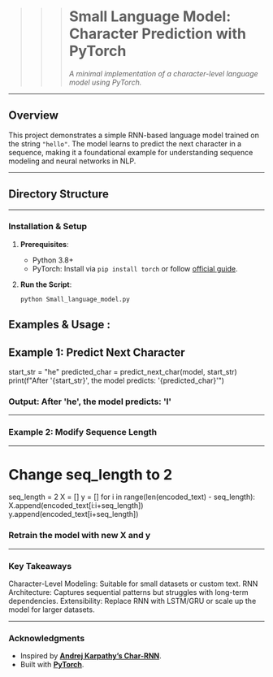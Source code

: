 >>> # **Small Language Model: Character Prediction with PyTorch**  
>>> *A minimal implementation of a character-level language model using PyTorch.*  

---

## Overview  
This project demonstrates a simple RNN-based language model trained on the string `"hello"`. The model learns to predict the next character in a sequence, making it a foundational example for understanding sequence modeling and neural networks in NLP.  

---

## Directory Structure  

---

### Installation & Setup  
  1. **Prerequisites**:  
     - Python 3.8+  
     - PyTorch: Install via `pip install torch` or follow [official guide](https://pytorch.org/get-started/locally/).  
  
  2. **Run the Script**:  
     ```bash
     python Small_language_model.py

## Examples & Usage :

  ## Example 1: Predict Next Character

  start_str = "he"
  predicted_char = predict_next_char(model, start_str)
  print(f"After '{start_str}', the model predicts: '{predicted_char}'")
  ### Output: After 'he', the model predicts: 'l'
  -----------------------------------

  ### Example 2: Modify Sequence Length 
  -----------------------------------
  # Change seq_length to 2
  seq_length = 2
  X = []
  y = []
  for i in range(len(encoded_text) - seq_length):
      X.append(encoded_text[i:i+seq_length])
      y.append(encoded_text[i+seq_length])
  ### Retrain the model with new X and y
-----------------------------------
  ### Key Takeaways
  
  Character-Level Modeling: Suitable for small datasets or custom text.
  RNN Architecture: Captures sequential patterns but struggles with long-term dependencies.
  Extensibility: Replace RNN with LSTM/GRU or scale up the model for larger datasets.

-------------------------------------
### Acknowledgments

+ Inspired by [**Andrej Karpathy’s Char-RNN**](https://github.com/karpathy/char-rnn).
+ Built with [**PyTorch**](https://pytorch.org/).
